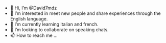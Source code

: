 - 👋 Hi, I’m @David7mdz
- 👀 I’m interested in meet new people and share experiences through the English language.
- 🌱 I’m currently learning italian and french.
- 💞️ I’m looking to collaborate on speaking chats.
- 📫 How to reach me ...

<!---
David7mdz/David7mdz is a ✨ special ✨ repository because its `README.md` (this file) appears on your GitHub profile.
You can click the Preview link to take a look at your changes.
--->
